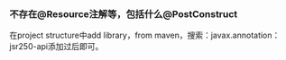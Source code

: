 ### 不存在@Resource注解等，包括什么@PostConstruct

在project structure中add library，from maven，搜索：javax.annotation：jsr250-api添加过后即可。
